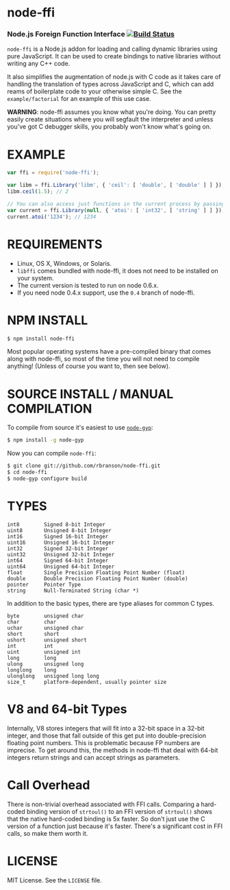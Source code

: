 node-ffi
========
### Node.js Foreign Function Interface [![Build Status](https://secure.travis-ci.org/rbranson/node-ffi.png)](http://travis-ci.org/rbranson/node-ffi)

`node-ffi` is a Node.js addon for loading and calling dynamic libraries using pure JavaScript. It can be used to create bindings to native libraries without writing any C++ code.

It also simplifies the augmentation of node.js with C code as it takes care of handling the translation of types across JavaScript and C, which can add reams of boilerplate code to your otherwise simple C. See the `example/factorial` for an example of this use case.

**WARNING**: node-ffi assumes you know what you're doing. You can pretty easily create situations where you will segfault the interpreter and unless you've got C debugger skills, you probably won't know what's going on.

# EXAMPLE

``` js
var ffi = require('node-ffi');

var libm = ffi.Library('libm', { 'ceil': [ 'double', [ 'double' ] ] });
libm.ceil(1.5); // 2

// You can also access just functions in the current process by passing a null
var current = ffi.Library(null, { 'atoi': [ 'int32', [ 'string' ] ] });
current.atoi('1234'); // 1234
```

# REQUIREMENTS

 * Linux, OS X, Windows, or Solaris.
 * `libffi` comes bundled with node-ffi, it does not need to be installed on your system.
 * The current version is tested to run on node 0.6.x.
 * If you need node 0.4.x support, use the `0.4` branch of node-ffi.

# NPM INSTALL

``` bash
$ npm install node-ffi
```

Most popular operating systems have a pre-compiled binary that comes along with node-ffi, so most of the time you will not need to compile anything! (Unless of course you want to, then see below).

# SOURCE INSTALL / MANUAL COMPILATION

To compile from source it's easiest to use
[`node-gyp`](https://github.com/TooTallNate/node-gyp):

``` bash
$ npm install -g node-gyp
```

Now you can compile `node-ffi`:

``` bash
$ git clone git://github.com/rbranson/node-ffi.git
$ cd node-ffi
$ node-gyp configure build
```

# TYPES

    int8        Signed 8-bit Integer
    uint8       Unsigned 8-bit Integer
    int16       Signed 16-bit Integer
    uint16      Unsigned 16-bit Integer
    int32       Signed 32-bit Integer
    uint32      Unsigned 32-bit Integer
    int64       Signed 64-bit Integer
    uint64      Unsigned 64-bit Integer
    float       Single Precision Floating Point Number (float)
    double      Double Precision Floating Point Number (double)
    pointer     Pointer Type
    string      Null-Terminated String (char *)

In addition to the basic types, there are type aliases for common C types.

    byte        unsigned char
    char        char
    uchar       unsigned char
    short       short
    ushort      unsigned short
    int         int
    uint        unsigned int
    long        long
    ulong       unsigned long
    longlong    long
    ulonglong   unsigned long long
    size_t      platform-dependent, usually pointer size

# V8 and 64-bit Types

Internally, V8 stores integers that will fit into a 32-bit space in a 32-bit integer, and those that fall outside of this get put into double-precision floating point numbers. This is problematic because FP numbers are imprecise. To get around this, the methods in node-ffi that deal with 64-bit integers return strings and can accept strings as parameters.

# Call Overhead

There is non-trivial overhead associated with FFI calls. Comparing a hard-coded binding version of `strtoul()` to an FFI version of `strtoul()` shows that the native hard-coded binding is 5x faster. So don't just use the C version of a function just because it's faster. There's a significant cost in FFI calls, so make them worth it.

# LICENSE

MIT License. See the `LICENSE` file.

